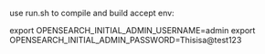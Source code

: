 

use run.sh to compile and build
accept env:

export OPENSEARCH_INITIAL_ADMIN_USERNAME=admin
export OPENSEARCH_INITIAL_ADMIN_PASSWORD=Thisisa@test123

